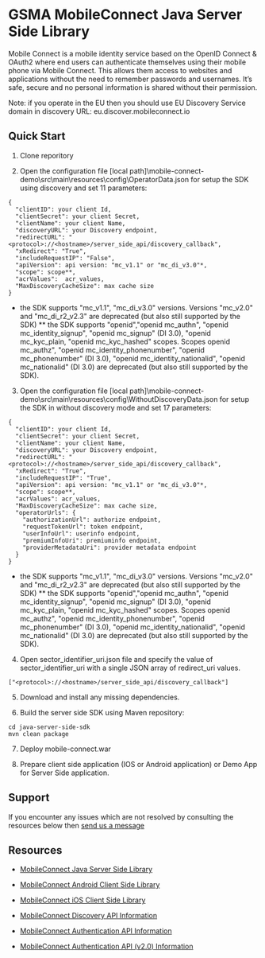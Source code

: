 GSMA MobileConnect Java Server Side Library
==============================================================================================================

Mobile Connect is a mobile identity service based on the OpenID Connect & OAuth2 where end users can authenticate themselves using their mobile phone via Mobile Connect. This allows them access to websites and applications without the need to remember passwords and usernames. It’s safe, secure and no personal information is shared without their permission.

Note: if you operate in the EU then you should use EU Discovery Service domain in discovery URL: eu.discover.mobileconnect.io

## Quick Start

1. Clone reporitory

2. Open the configuration file [local path]\mobile-connect-demo\src\main\resources\config\OperatorData.json for setup the SDK using discovery and set 11 parameters:
```posh
{
  "clientID": your client Id,
  "clientSecret": your client Secret,
  "clientName": your client Name,
  "discoveryURL": your Discovery endpoint,
  "redirectURL": "<protocol>://<hostname>/server_side_api/discovery_callback",
  "xRedirect": "True",
  "includeRequestIP": "False",
  "apiVersion": api version: "mc_v1.1" or "mc_di_v3.0"*,
  "scope": scope**,
  "acrValues":  acr_values,
  "MaxDiscoveryCacheSize": max cache size
}
```

* the SDK supports "mc_v1.1", "mc_di_v3.0" versions. Versions "mc_v2.0" and "mc_di_r2_v2.3" are deprecated (but also still supported by the SDK)
** the SDK supports "openid","openid mc_authn", "openid mc_identity_signup", "openid mc_signup" (DI 3.0), "openid mc_kyc_plain, "openid mc_kyc_hashed" scopes.
Scopes openid mc_authz", "openid mc_identity_phonenumber", "openid mc_phonenumber" (DI 3.0), "openid mc_identity_nationalid", "openid mc_nationalid" (DI 3.0) are deprecated (but also still supported by the SDK).

3. Open the configuration file [local path]\mobile-connect-demo\src\main\resources\config\WithoutDiscoveryData.json for setup the SDK in without discovery mode and set 17 parameters:
```posh
{
  "clientID": your client Id,
  "clientSecret": your client Secret,
  "clientName": your client Name,
  "discoveryURL": your Discovery endpoint,
  "redirectURL": "<protocol>://<hostname>/server_side_api/discovery_callback",
  "xRedirect": "True",
  "includeRequestIP": "True",
  "apiVersion": api version: "mc_v1.1" or "mc_di_v3.0"*,
  "scope": scope**,
  "acrValues": acr_values,
  "MaxDiscoveryCacheSize": max cache size,
  "operatorUrls": {
    "authorizationUrl": authorize endpoint,
    "requestTokenUrl": token endpoint,
    "userInfoUrl": userinfo endpoint,
    "premiumInfoUri": premiuminfo endpoint,
    "providerMetadataUri": provider metadata endpoint
  }
}
```

* the SDK supports "mc_v1.1", "mc_di_v3.0" versions. Versions "mc_v2.0" and "mc_di_r2_v2.3" are deprecated (but also still supported by the SDK)
** the SDK supports "openid","openid mc_authn", "openid mc_identity_signup", "openid mc_signup" (DI 3.0), "openid mc_kyc_plain, "openid mc_kyc_hashed" scopes.
Scopes openid mc_authz", "openid mc_identity_phonenumber", "openid mc_phonenumber" (DI 3.0), "openid mc_identity_nationalid", "openid mc_nationalid" (DI 3.0) are deprecated (but also still supported by the SDK).

4. Open sector_identifier_uri.json file and specify the value of sector_identifier_uri with a single JSON array of redirect_uri values.
```posh
["<protocol>://<hostname>/server_side_api/discovery_callback"]
```

5. Download and install any missing dependencies.

6. Build the server side SDK using Maven repository:
```posh
cd java-server-side-sdk
mvn clean package
```

7. Deploy mobile-connect.war

8. Prepare client side application (IOS or Android application) or Demo App for Server Side application.

## Support

If you encounter any issues which are not resolved by consulting the resources below then [send us a message](https://developer.mobileconnect.io/content/contact-us)

## Resources

- [MobileConnect Java Server Side Library](https://developer.mobileconnect.io/content/java-server-side-library)
- [MobileConnect Android Client Side Library](https://developer.mobileconnect.io/content/android-client-side-library)
- [MobileConnect iOS Client Side Library](https://integration.developer.mobileconnect.io/mobile-connect-library-for-ios)

- [MobileConnect Discovery API Information](https://developer.mobileconnect.io/discovery-api)
- [MobileConnect Authentication API Information](https://developer.mobileconnect.io/mobile-connect-api)
- [MobileConnect Authentication API (v2.0) Information](https://developer.mobileconnect.io/mobile-connect-profile-v2-0)


